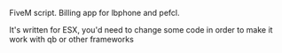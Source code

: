 FiveM script. Billing app for lbphone and pefcl.

It's written for ESX, you'd need to change some code in order to make it work with qb or other frameworks
